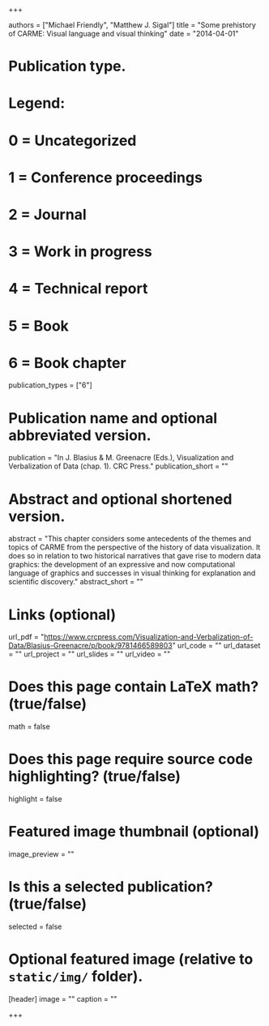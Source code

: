 +++

authors = ["Michael Friendly", "Matthew J. Sigal"]
title = "Some prehistory of CARME: Visual language and visual thinking"
date = "2014-04-01"

# Publication type.
# Legend:
# 0 = Uncategorized
# 1 = Conference proceedings
# 2 = Journal
# 3 = Work in progress
# 4 = Technical report
# 5 = Book
# 6 = Book chapter
publication_types = ["6"]

# Publication name and optional abbreviated version.
publication = "In J. Blasius & M. Greenacre (Eds.), Visualization and Verbalization of Data (chap. 1). CRC Press."
publication_short = ""

# Abstract and optional shortened version.
abstract = "This chapter considers some antecedents of the themes and topics of CARME from the perspective of the history of data visualization. It does so in relation to two historical narratives that gave rise to modern data graphics: the development of an expressive and now computational language of graphics and successes in visual thinking for explanation and scientific discovery."
abstract_short = ""

# Links (optional)
url_pdf = "https://www.crcpress.com/Visualization-and-Verbalization-of-Data/Blasius-Greenacre/p/book/9781466589803"
url_code = ""
url_dataset = ""
url_project = ""
url_slides = ""
url_video = ""

# Does this page contain LaTeX math? (true/false)
math = false

# Does this page require source code highlighting? (true/false)
highlight = false

# Featured image thumbnail (optional)
image_preview = ""

# Is this a selected publication? (true/false)
selected = false

# Optional featured image (relative to `static/img/` folder).
[header]
image = ""
caption = ""

+++
